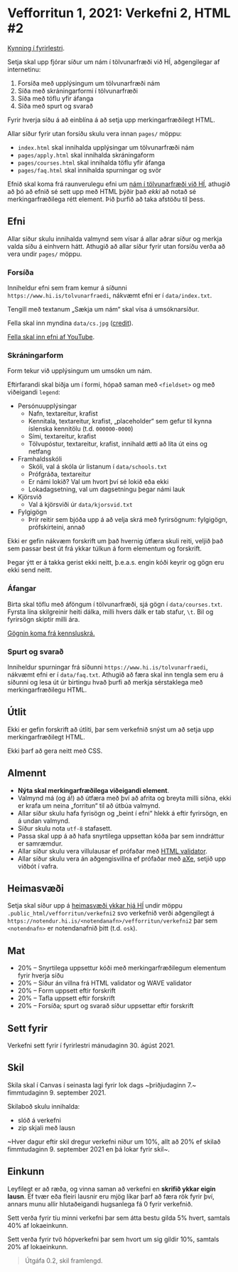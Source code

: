 
# Vefforritun 1, 2021: Verkefni 2, HTML #2

[Kynning í fyrirlestri](https://youtu.be/qyQ5S3cry1E).

Setja skal upp fjórar síður um nám í tölvunarfræði við HÍ, aðgengilegar af internetinu:

1. Forsíða með upplýsingum um tölvunarfræði nám
2. Síða með skráningarformi í tölvunarfræði
3. Síða með töflu yfir áfanga
4. Síða með spurt og svarað

Fyrir hverja síðu á að einblína á að setja upp merkingarfræðilegt HTML.

Allar síður fyrir utan forsíðu skulu vera innan `pages/` möppu:

* `index.html` skal innihalda upplýsingar um tölvunarfræði nám
* `pages/apply.html` skal innihalda skráningaform
* `pages/courses.html` skal innihalda töflu yfir áfanga
* `pages/faq.html` skal innihalda spurningar og svör

Efnið skal koma frá raunverulegu efni um [nám í tölvunarfræði við HÍ](https://www.hi.is/tolvunarfraedi), athugið að þó að efnið sé sett upp með HTML þýðir það _ekki_ að notað sé merkingarfræðilega rétt element. Þið þurfið að taka afstöðu til þess.

## Efni

Allar síður skulu innihalda valmynd sem vísar á allar aðrar síður og merkja valda síðu á einhvern hátt. Athugið að allar síður fyrir utan forsíðu verða að vera undir `pages/` möppu.

### Forsíða

Inniheldur efni sem fram kemur á síðunni `https://www.hi.is/tolvunarfraedi`, nákvæmt efni er í `data/index.txt`.

Tengill með textanum „Sækja um nám“ skal vísa á umsóknarsíður.

Fella skal inn myndina `data/cs.jpg`
([credit](https://unsplash.com/photos/hbb6GkG6p9M)).

[Fella skal inn efni af YouTube](https://www.youtube.com/watch?v=v2Em6HmlBRU).

### Skráningarform

Form tekur við upplýsingum um umsókn um nám.

Eftirfarandi skal biðja um í formi, hópað saman með `<fieldset>` og með viðeigandi `legend`:

* Persónuupplýsingar
  * Nafn, textareitur, krafist
  * Kennitala, textareitur, krafist, „placeholder“ sem gefur til kynna íslenska kennitölu (t.d. `000000-0000`)
  * Sími, textareitur, krafist
  * Tölvupóstur, textareitur, krafist, innihald ætti að líta út eins og netfang
* Framhaldsskóli
  * Skóli, val á skóla úr listanum í `data/schools.txt`
  * Prófgráða, textareitur
  * Er námi lokið? Val um hvort því sé lokið eða ekki
  * Lokadagsetning, val um dagsetningu þegar námi lauk
* Kjörsvið
  * Val á kjörsviði úr `data/kjorsvid.txt`
* Fylgigögn
  * Þrír reitir sem bjóða upp á að velja skrá með fyrirsögnum: fylgigögn, prófskírteini, annað

Ekki er gefin nákvæm forskrift um það hvernig útfæra skuli reiti, veljið það sem passar best út frá ykkar túlkun á form elementum og forskrift.

Þegar ýtt er á takka gerist ekki neitt, þ.e.a.s. engin kóði keyrir og gögn eru ekki send neitt.

### Áfangar

Birta skal töflu með áföngum í tölvunarfræði, sjá gögn í `data/courses.txt`. Fyrsta lína skilgreinir heiti dálka, milli hvers dálk er tab stafur, `\t`. Bil og fyrirsögn skiptir milli ára.

[Gögnin koma frá kennsluskrá.](https://ugla.hi.is/kennsluskra/index.php?tab=nam&chapter=namsleid&id=080713_20216&kennsluar=2021)

### Spurt og svarað

Inniheldur spurningar frá síðunni `https://www.hi.is/tolvunarfraedi`, nákvæmt efni er í `data/faq.txt`. Athugið að færa skal inn tengla sem eru á síðunni og lesa út úr birtingu hvað þurfi að merkja sérstaklega með merkingarfræðilegu HTML.

## Útlit

Ekki er gefin forskrift að útliti, þar sem verkefnið snýst um að setja upp merkingarfræðilegt HTML.

Ekki þarf að gera neitt með CSS.

## Almennt

* **Nýta skal merkingarfræðilega viðeigandi element**.
* Valmynd má (og á!) að útfæra með því að afrita og breyta milli síðna, ekki er krafa um neina „forritun“ til að útbúa valmynd.
* Allar síður skulu hafa fyrisögn og „beint í efni“ hlekk á eftir fyrirsögn, en á undan valmynd.
* Síður skulu nota `utf-8` stafasett.
* Passa skal upp á að hafa snyrtilega uppsettan kóða þar sem inndráttur er samræmdur.
* Allar síður skulu vera villulausar ef prófaðar með [HTML validator](https://validator.w3.org/).
* Allar síður skulu vera án aðgengisvillna ef prófaðar með [aXe](https://www.deque.com/axe/), setjið upp viðbót í vafra.

## Heimasvæði

Setja skal síður upp á [heimasvæði ykkar hjá HÍ](https://uts.hi.is/node/155) undir möppu `.public_html/vefforritun/verkefni2` svo verkefnið verði aðgengilegt á `https://notendur.hi.is/<notendanafn>/vefforritun/verkefni2` þar sem `<notendnafn>` er notendanafnið þitt (t.d. `osk`).

## Mat

* 20% – Snyrtilega uppsettur kóði með merkingarfræðilegum elementum fyrir hverja síðu
* 20% – Síður án villna frá HTML validator og WAVE validator
* 20% – Form uppsett eftir forskrift
* 20% – Tafla uppsett eftir forskrift
* 20% – Forsíða; spurt og svarað síður uppsettar eftir forskrift

## Sett fyrir

Verkefni sett fyrir í fyrirlestri mánudaginn 30. ágúst 2021.

## Skil

Skila skal í Canvas í seinasta lagi fyrir lok dags ~þriðjudaginn 7.~ fimmtudaginn 9. september 2021.

Skilaboð skulu innihalda:

* slóð á verkefni
* zip skjali með lausn

~Hver dagur eftir skil dregur verkefni niður um 10%, allt að 20% ef skilað fimmtudaginn 9. september 2021 en þá lokar fyrir skil~.

## Einkunn

Leyfilegt er að ræða, og vinna saman að verkefni en **skrifið ykkar eigin lausn**. Ef tvær eða fleiri lausnir eru mjög líkar þarf að færa rök fyrir því, annars munu allir hlutaðeigandi hugsanlega fá 0 fyrir verkefnið.

Sett verða fyrir tíu minni verkefni þar sem átta bestu gilda 5% hvert, samtals 40% af lokaeinkunn.

Sett verða fyrir tvö hópverkefni þar sem hvort um sig gildir 10%, samtals 20% af lokaeinkunn.

> Útgáfa 0.2, skil framlengd.

